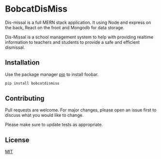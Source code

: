# BobcatDisMiss

Dis-missal is a full MERN stack application. It using Node and express on the back, React on the front and Mongodb for data storage. 

Dis-Missal is a school management system to help with providing realtime information to teachers and students to provide a safe and efficient dismissal.

## Installation

Use the package manager [pip](https://pip.pypa.io/en/stable/) to install foobar.

```bash
pip install bobcatdismiss
```
## Contributing
Pull requests are welcome. For major changes, please open an issue first to discuss what you would like to change.

Please make sure to update tests as appropriate.

## License
[MIT](https://choosealicense.com/licenses/mit/)

